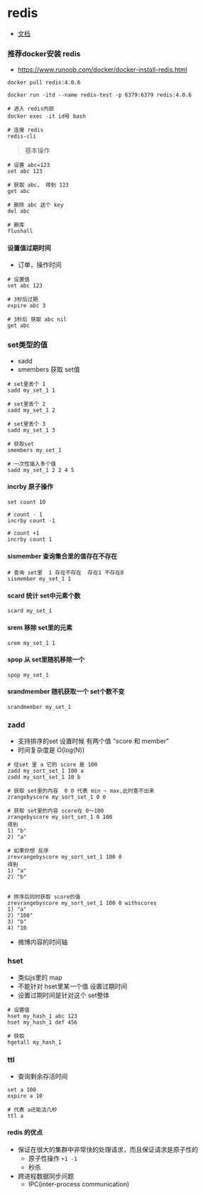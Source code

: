 # redis

- [文档](https://redis.io/)

### 推荐docker安装 redis

- https://www.runoob.com/docker/docker-install-redis.html

```
docker pull redis:4.0.6

docker run -itd --name redis-test -p 6379:6379 redis:4.0.6

# 进入 redis内部
docker exec -it id号 bash

# 连接 redis
redis-cli
```

> 基本操作

```
# 设置 abc=123
set abc 123

# 获取 abc， 得到 123
get abc 

# 删除 abc 这个 key
del abc

# 删库
flushall
```

#### 设置值过期时间

- 订单，操作时间

```
# 设置值
set abc 123

# 3秒后过期
expire abc 3

# 3秒后 获取 abc nil
get abc 
```

### set类型的值

- sadd 
- smembers 获取 set值

```
# set里丢个 1
sadd my_set_1 1

# set里丢个 2
sadd my_set_1 2

# set里丢个 3
sadd my_set_1 3

# 获取set
smembers my_set_1

# 一次性插入多个值
sadd my_set_1 2 2 4 5
```

#### incrby 原子操作

```
set count 10

# count - 1
incrby count -1

# count +1
incrby count 1
```

#### sismember 查询集合里的值存在不存在

```
# 查询 set里  1 存在不存在  存在1 不存在0
sismember my_set_1 1
```

#### scard 统计 set中元素个数

```
scard my_set_1
```

#### srem 移除 set里的元素

```
srem my_set_1 1
```

#### spop 从 set里随机移除一个

```
spop my_set_1
```

#### srandmember 随机获取一个 set个数不变

```
srandmember my_set_1
```

### zadd 

- 支持排序的set 设置时候 有两个值 "score 和 member"
- 时间复杂度是 O(log(N))

```
# 往set 里 a 它的 score 是 100
zadd my_sort_set_1 100 a
zadd my_sort_set_1 10 b

# 获取 set里的内容  0 0 代表 min ~ max,此时查不出来 
zrangebyscore my_sort_set_1 0 0 

# 获取 set里的内容 score在 0～100
zrangebyscore my_sort_set_1 0 100
得到
1) "b"
2) "a"

# 如果你想 反序
zrevrangebyscore my_sort_set_1 100 0
得到
1) "a"
2) "b"


# 排序后同时获取 score的值
zrevrangebyscore my_sort_set_1 100 0 withscores
1) "a"
2) "100"
3) "b"
4) "10
```

- 微博内容的时间轴

### hset

- 类似js里的 map
- 不能针对 hset里某一个值 设置过期时间
- 设置过期时间是针对这个 set整体

```
# 设置值
hset my_hash_1 abc 123
hset my_hash_1 def 456

# 获取
hgetall my_hash_1
```

### ttl

- 查询剩余存活时间

```
set a 100
expire a 10

# 代表 a还能活几秒
ttl a 
```

#### redis 的优点

- 保证在很大的集群中非常快的处理请求，而且保证请求是原子性的
    - 原子性操作  `+1 -1`
    - 秒杀
- 跨进程数据同步问题 
    - IPC(inter-process communication)
